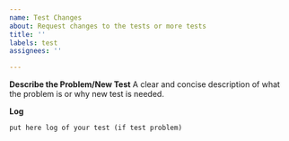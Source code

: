 ```yaml
---
name: Test Changes
about: Request changes to the tests or more tests
title: ''
labels: test
assignees: ''

---
```


**Describe the Problem/New Test**
A clear and concise description of what the problem is or why new test is needed.


**Log**
```
put here log of your test (if test problem)
```

